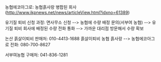 농협에코아그로: 농협흙사랑 병합된 회사
(http://www.ikpnews.net/news/articleView.html?idxno=61389)





유기질 퇴비 신청 과정: 면사무소 신청 --> 농협에 수량 배정 문의(서부여 농협) --> 유기질 퇴비 회사에 배정된 수량 전화 통화 --> 가까운 대리점 방문해서 수량 확보



논산 흙살이퇴비 판매처: 010-4413-1688
흙살이퇴비 농협 흙사랑 --> 농협에코아그로 전화: 080-700-8627

서부여농협 구매처: 041-836-1281
